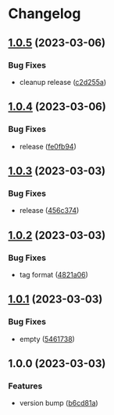 # Changelog

## [1.0.5](https://github.com/cupcakearmy/formhero/compare/v1.0.4...v1.0.5) (2023-03-06)


### Bug Fixes

* cleanup release ([c2d255a](https://github.com/cupcakearmy/formhero/commit/c2d255a7fb50876485c3183af378dc6cad5a7272))

## [1.0.4](https://github.com/cupcakearmy/formhero/compare/v1.0.3...v1.0.4) (2023-03-06)


### Bug Fixes

* release ([fe0fb94](https://github.com/cupcakearmy/formhero/commit/fe0fb941ed6447e69adb908e7ad2f9df742c77cf))

## [1.0.3](https://github.com/cupcakearmy/formhero/compare/v1.0.2...v1.0.3) (2023-03-03)


### Bug Fixes

* release ([456c374](https://github.com/cupcakearmy/formhero/commit/456c37409cd3d5185face8455a57d58847bdb774))

## [1.0.2](https://github.com/cupcakearmy/formhero/compare/v1.0.1...v1.0.2) (2023-03-03)


### Bug Fixes

* tag format ([4821a06](https://github.com/cupcakearmy/formhero/commit/4821a061579abd973e0c0a27b51be726b37dfdba))

## [1.0.1](https://github.com/cupcakearmy/formhero/compare/v1.0.0...v1.0.1) (2023-03-03)


### Bug Fixes

* empty ([5461738](https://github.com/cupcakearmy/formhero/commit/5461738af24ced9ed0800ae53fb1b0f17df6d258))

## 1.0.0 (2023-03-03)


### Features

* version bump ([b6cd81a](https://github.com/cupcakearmy/formhero/commit/b6cd81abe6ae9230e290f1e66000c171d322ab87))
